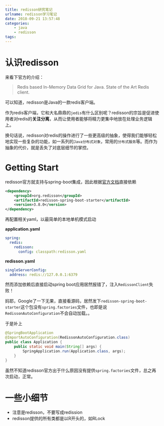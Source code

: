 ```yaml
---
title: redisson研究笔记
urlname: redisson学习笔记
date: 2018-09-21 13:57:48
categories:
    - java
    - redisson
tags:
---
```


# 认识redisson

来看下官方的介绍：
> Redis based In-Memory Data Grid for Java. State of the Art Redis client.

可以知道，redisson是Java的一款redis客户端。

作为redis客户端，它和大名鼎鼎的`jedis`有什么区别呢？redisson的宗旨是促进使用者对redis的**关注分离**，从而让使用者能够将精力更集中地放在处理业务逻辑上。

换句话说，redisson对redis的操作进行了一些更高级的抽象，使得我们能够轻松地实现一些复杂的功能，如一系列的`Java分布式对象`，常用的`分布式服务`等。而作为抽象的代价，就是丢失了对底层细节的掌控。


# Getting Start

redisson官方就支持与spring-boot集成，因此根据[官方文档](https://github.com/redisson/redisson/tree/master/redisson-spring-boot-starter)直接依赖
```xml
<dependency>
    <groupId>org.redisson</groupId>
    <artifactId>redisson-spring-boot-starter</artifactId>
    <version>3.8.0</version>
</dependency>
```

再配置相关yaml，以最简单的本地单机模式启动

**application.yaml**
```yaml
spring:
  redis:
    redisson:
      config: classpath:redisson.yaml
```

**redisson.yaml**
```yaml
singleServerConfig:
  address: redis://127.0.0.1:6379
```

然而添加依赖后直接启动spring boot应用居然报错了，注入`RedissonClient`失败！

妈耶，Google了一下无果，直接看源码，居然发下`redisson-spring-boot-starter`这个包没有`spring.factories`文件，也即是说`RedissonAutoConfiguration`不会自动加载。。

于是补上
```java
@SpringBootApplication
@ImportAutoConfiguration(RedissonAutoConfiguration.class)
public class Application {
    public static void main(String[] args) {
        SpringApplication.run(Application.class, args);
    }
}
```

虽然不知道redisson官方出于什么原因没有提供`spring.factories`文件，总之再次启动，正常。

# 一些小细节

- 注意是redisson，不要写成redission
- redisson提供的所有类都是以R开头的，如RLock

